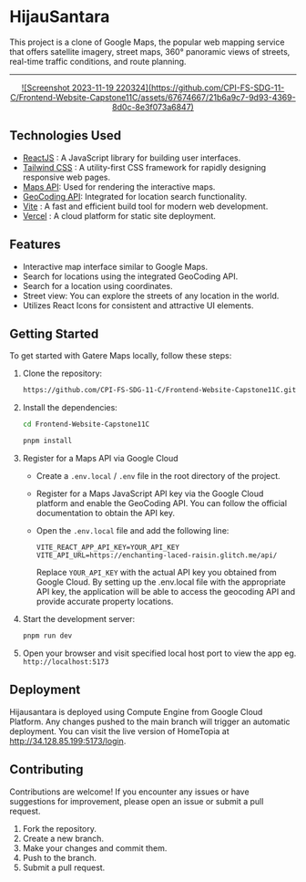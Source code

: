 # HijauSantara

This project is a clone of Google Maps, the popular web mapping service that offers satellite imagery, street maps, 360° panoramic views of streets, real-time traffic conditions, and route planning.

---

<div align="center">
<a href="http://34.128.85.199:5173/login">
   ![Screenshot 2023-11-19 220324](https://github.com/CPI-FS-SDG-11-C/Frontend-Website-Capstone11C/assets/67674667/21b6a9c7-9d93-4369-8d0c-8e3f073a6847)
</a>
</div>

## Technologies Used

- [ReactJS](https://react.dev/) : A JavaScript library for building user interfaces.
- [Tailwind CSS](https://tailwindcss.com/) : A utility-first CSS framework for rapidly designing responsive web pages.
- [Maps API](https://developers.google.com/maps/documentation/javascript): Used for rendering the interactive maps.
- [GeoCoding API](https://developers.google.com/maps/documentation/geocoding): Integrated for location search functionality.
- [Vite](https://vitejs.dev/) : A fast and efficient build tool for modern web development.
- [Vercel](https://vercel.com/) : A cloud platform for static site deployment.

## Features

- Interactive map interface similar to Google Maps.
- Search for locations using the integrated GeoCoding API.
- Search for a location using coordinates.
- Street view: You can explore the streets of any location in the world.
- Utilizes React Icons for consistent and attractive UI elements.

## Getting Started

To get started with Gatere Maps locally, follow these steps:

1. Clone the repository:
   ```bash
   https://github.com/CPI-FS-SDG-11-C/Frontend-Website-Capstone11C.git
   ```
2. Install the dependencies:
   ```bash
   cd Frontend-Website-Capstone11C
   ```
   ```bash
   pnpm install
   ```
3. Register for a Maps API via Google Cloud

   - Create a `.env.local` / `.env` file in the root directory of the project.
   - Register for a Maps JavaScript API key via the Google Cloud platform and enable the GeoCoding API. You can follow the official documentation to obtain the API key.
   - Open the `.env.local` file and add the following line:

     ```env
     VITE_REACT_APP_API_KEY=YOUR_API_KEY
     VITE_API_URL=https://enchanting-laced-raisin.glitch.me/api/
     ```

     Replace `YOUR_API_KEY` with the actual API key you obtained from Google Cloud. By setting up the .env.local file with the appropriate API key, the application will be able to access the geocoding API and provide accurate property locations.

4. Start the development server:

   ```javascript
   pnpm run dev
   ```

5. Open your browser and visit specified local host port to view the app eg. `http://localhost:5173`

## Deployment

Hijausantara is deployed using Compute Engine from Google Cloud Platform. Any changes pushed to the main branch will trigger an automatic deployment.
You can visit the live version of HomeTopia at http://34.128.85.199:5173/login.

## Contributing

Contributions are welcome! If you encounter any issues or have suggestions for improvement, please open an issue or submit a pull request.

1. Fork the repository.
2. Create a new branch.
3. Make your changes and commit them.
4. Push to the branch.
5. Submit a pull request.
